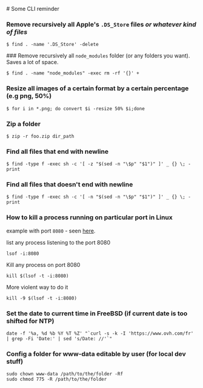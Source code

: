 # Some CLI reminder

### Remove recursively all Apple's `.DS_Store` files *or whatever kind of files*

```console
$ find . -name '.DS_Store' -delete
```

### Remove recursively all `node_modules` folder (or any folders you want). Saves a lot of space.

```console
$ find . -name "node_modules" -exec rm -rf '{}' +
```

### Resize all images of a certain format by a certain percentage (e.g png, 50%)

```console
$ for i in *.png; do convert $i -resize 50% $i;done
```

### Zip a folder
```console
$ zip -r foo.zip dir_path
```

### Find all files that end with newline
```console
$ find -type f -exec sh -c '[ -z "$(sed -n "\$p" "$1")" ]' _ {} \; -print
```

### Find all files that doesn't end with newline
```console
$ find -type f -exec sh -c '[ -n "$(sed -n "\$p" "$1")" ]' _ {} \; -print
```

### How to kill a process running on particular port in Linux
example with port `8080` - seen [here](http://stackoverflow.com/questions/11583562/how-to-kill-a-process-running-on-particular-port-in-linux).

list any process listening to the port 8080
```console
lsof -i:8080
```

Kill any process on port 8080
```console
kill $(lsof -t -i:8080)
```

More violent way to do it
```console
kill -9 $(lsof -t -i:8080)
```

### Set the date to current time in FreeBSD (if current date is too shifted for NTP)

```console
date -f '%a, %d %b %Y %T %Z' "`curl -s -k -I 'https://www.ovh.com/fr' | grep -Fi 'Date:' | sed 's/Date: //'`"
```

### Config a folder for www-data editable by user (for local dev stuff)
```console
sudo chown www-data /path/to/the/folder -Rf 
sudo chmod 775 -R /path/to/the/folder
```
